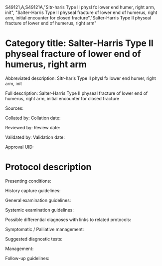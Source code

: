 S49121,A,S49121A,"Sltr-haris Type II physl fx lower end humer, right arm, init", "Salter-Harris Type II physeal fracture of lower end of humerus, right arm, initial encounter for closed fracture","Salter-Harris Type II physeal fracture of lower end of humerus, right arm"
# Category title: Salter-Harris Type II physeal fracture of lower end of humerus, right arm

Abbreviated description: Sltr-haris Type II physl fx lower end humer, right arm, init

Full description: Salter-Harris Type II physeal fracture of lower end of humerus, right arm, initial encounter for closed fracture

Sources:

Collated by:
Collation date:

Reviewed by:
Review date:

Validated by:
Validation date:

Approval UID:

# Protocol description

Presenting conditions:

History capture guidelines:

General examination guidelines:

Systemic examination guidelines:

Possible differential diagnoses with links to related protocols:

Symptomatic / Palliative management:

Suggested diagnostic tests:

Management:

Follow-up guidelines:
